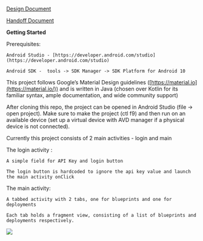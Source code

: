 
[Design Document](https://docs.google.com/document/d/1Yp_233WN9cNtULJj9XZQR-F6fzW6qVobK3mI7Yx2ToQ/edit?usp=sharing)

[Handoff Document](https://docs.google.com/document/d/1Bu1i-rRUlzmKqpDJdNWhol64u49c6dMTqTzAZ_nW2oM/edit?usp=sharing)

**Getting Started**

Prerequisites:

    Android Studio - [https://developer.android.com/studio](https://developer.android.com/studio)

    Android SDK -  tools -> SDK Manager -> SDK Platform for Android 10

This project follows Google’s Material Design guidelines ([https://material.io](https://material.io/)) and is written in Java (chosen over Kotlin for its familiar syntax, ample documentation, and wide community support)

	
After cloning this repo, the project can be opened in Android Studio (file -> open project). Make sure to make the project (ctl f9) and then run on an available device (set up a virtual device with AVD manager if a physical device is not connected).

Currently this project consists of 2 main activities - login and main

The login activity :

	A simple field for API Key and login button

	The login button is hardcoded to ignore the api key value and launch the main activity onClick

The main activity:

	A tabbed activity with 2 tabs, one for blueprints and one for deployments

	Each tab holds a fragment view, consisting of a list of blueprints and deployments respectively.

![](https://github.com/gordon-cs/nimbus/workflows/build/badge.svg)

